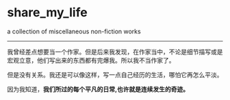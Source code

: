 # share_my_life

a collection of miscellaneous non-fiction works

---

我曾经差点想要当一个作家。但是后来我发现，在作家当中，不论是细节描写或是宏观立意，他们写出来的东西都有完爆我。所以我不当作家了。

但是没有关系。我还是可以像这样，写一点自己经历的生活，哪怕它再怎么平淡。

因为我知道，**我们所过的每个平凡的日常,也许就是连续发生的奇迹。**
